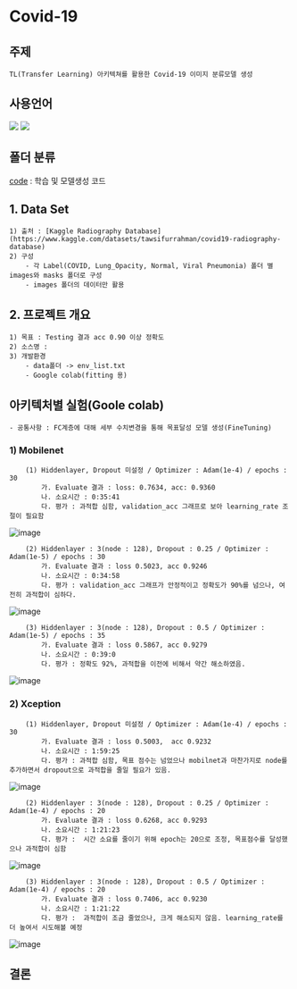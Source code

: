 # Covid-19

## 주제 
    TL(Transfer Learning) 아키텍쳐를 활용한 Covid-19 이미지 분류모델 생성

## 사용언어
<a href="https://www.python.org/" target="_blank"><img src="https://img.shields.io/badge/Python-3776AB?style=flat&logo=python&logoColor=white"/></a>
<a href="https://jupyter.org/" target="_blank"><img src="https://img.shields.io/badge/Jupyter-F37626?style=flat&logo=jupyter&logoColor=white"/></a>

## 폴더 분류
[code](https://github.com/Decoyer-71/BrainTumor/tree/master/code) : 학습 및 모델생성 코드


## 1. Data Set
    1) 출처 : [Kaggle Radiography Database](https://www.kaggle.com/datasets/tawsifurrahman/covid19-radiography-database)
    2) 구성
        - 각 Label(COVID, Lung_Opacity, Normal, Viral Pneumonia) 폴더 별 images와 masks 폴더로 구성
        - images 폴더의 데이터만 활용

## 2. 프로젝트 개요
    1) 목표 : Testing 결과 acc 0.90 이상 정확도 
    2) 소스명 : 
    3) 개발환경 
        - data폴더 -> env_list.txt
        - Google colab(fitting 용)
        
## 아키텍처별 실험(Goole colab)
    - 공통사항 : FC계층에 대해 세부 수치변경을 통해 목표달성 모델 생성(FineTuning)
### 1) Mobilenet 
        (1) Hiddenlayer, Dropout 미설정 / Optimizer : Adam(1e-4) / epochs : 30
            가. Evaluate 결과 : loss: 0.7634, acc: 0.9360
            나. 소요시간 : 0:35:41
            다. 평가 : 과적합 심함, validation_acc 그래프로 보아 learning_rate 조절이 필요함
![image](https://github.com/Decoyer-71/Covid-19/assets/127948197/64b15dfd-7675-40b6-8c8a-298782f0ee2f)

        (2) Hiddenlayer : 3(node : 128), Dropout : 0.25 / Optimizer : Adam(1e-5) / epochs : 30
            가. Evaluate 결과 : loss 0.5023, acc 0.9246
            나. 소요시간 : 0:34:58
            다. 평가 : validation_acc 그래프가 안정적이고 정확도가 90%를 넘으나, 여전히 과적합이 심하다.
![image](https://github.com/Decoyer-71/Covid-19/assets/127948197/deda14fb-f5d4-4ac0-afba-cab8aa901bae)

        (3) Hiddenlayer : 3(node : 128), Dropout : 0.5 / Optimizer : Adam(1e-5) / epochs : 35
            가. Evaluate 결과 : loss 0.5867, acc 0.9279
            나. 소요시간 : 0:39:0
            다. 평가 : 정확도 92%, 과적합을 이전에 비해서 약간 해소하였음.
![image](https://github.com/Decoyer-71/Covid-19/assets/127948197/7d240a90-cce1-4864-b996-aba98b27efa0)

### 2) Xception
        (1) Hiddenlayer, Dropout 미설정 / Optimizer : Adam(1e-4) / epochs : 30
            가. Evaluate 결과 : loss 0.5003,  acc 0.9232
            나. 소요시간 : 1:59:25
            다. 평가 : 과적합 심함, 목표 점수는 넘었으나 mobilnet과 마찬가지로 node를 추가하면서 dropout으로 과적합을 줄일 필요가 있음.
![image](https://github.com/Decoyer-71/Covid-19/assets/127948197/8f0c38d0-ea9d-466c-bab1-acf5bb4bd070)

        (2) Hiddenlayer : 3(node : 128), Dropout : 0.25 / Optimizer : Adam(1e-4) / epochs : 20
            가. Evaluate 결과 : loss 0.6268, acc 0.9293
            나. 소요시간 : 1:21:23
            다. 평가 :  시간 소요를 줄이기 위해 epoch는 20으로 조정, 목표점수를 달성했으나 과적합이 심함
![image](https://github.com/Decoyer-71/Covid-19/assets/127948197/10ae9e7d-6349-48b1-b658-bb4354004bac)

        (3) Hiddenlayer : 3(node : 128), Dropout : 0.5 / Optimizer : Adam(1e-4) / epochs : 20
            가. Evaluate 결과 : loss 0.7406, acc 0.9230
            나. 소요시간 : 1:21:22
            다. 평가 :  과적합이 조금 줄었으나, 크게 해소되지 않음. learning_rate를 더 높여서 시도해볼 예정
![image](https://github.com/Decoyer-71/Covid-19/assets/127948197/e61879d8-1705-4522-9bf9-f536c04021ec)
            


## 결론
